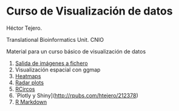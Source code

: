 # Curso de Visualización de datos

Héctor Tejero. 

Translational Bioinformatics Unit. CNIO 

Material para un curso básico de visualización de datos


1. [Salida de imágenes a fichero](http://rpubs.com/htejero/212362)
2. Visualización espacial con ggmap
3. [Heatmaps](http://rpubs.com/htejero/212365)
4. [Radar plots](http://rpubs.com/htejero/212368)
5. [RCircos](http://rpubs.com/htejero/212374)
6. `Plotly y Shiny](http://rpubs.com/htejero/212378) 
7. [R Markdown](http://rpubs.com/htejero/212369)

